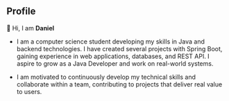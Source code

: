 ## Profile

👋 Hi, I am **Daniel**

- I am a computer science student developing my skills in Java and backend technologies. I have created several projects with Spring Boot, gaining experience in web applications, databases, and REST API. I aspire to grow as a Java Developer and work on real-world systems.

-  I am motivated to continuously develop my technical skills and collaborate within a team, contributing to projects that deliver real value to users.
